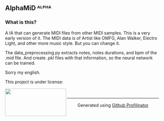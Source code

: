 ## AlphaMiD ᴬᴸᴾᴴᴬ  
  



### What is this?  
A IA that can generate MIDI files from other MIDI samples. This is a very early version of it. The MIDI data is of Artist like OMFG, Alan Walker, Electro Light, and other more music style. But you can change it.

The data_preprocessing.py extracts notes, notes durations, and bpm of the .mid file. And create .pkl files with that information, so the neural network can be trained.

Sorry my english.

This project is under license:
  
  

<img src="https://www.gnu.org/graphics/agplv3-155x51.png" align="left" height="90" width="200" />  

<br />

----
<div align="center">Generated using <a href="https://profilinator.rishav.dev/" target="_blank">Github Profilinator</a></div>
